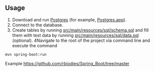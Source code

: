 ## Usage
1. Download and run [Postgres](https://www.postgresql.org/download/) (for example, [Postgres.app](https://postgresapp.com/downloads.html)).
2. Connect to the database.
3. Create tables by running [src/main/resources/sql/schema.sql](https://github.com/rbiodies/finopolis/blob/master/src/main/resources/sql/schema.sql) and fill them with test data by running [src/main/resources/sql/data.sql](https://github.com/rbiodies/finopolis/blob/master/src/main/resources/sql/data.sql) (optional).
4Navigate to the root of the project via command line and execute the command
```
mvn spring-boot:run
```

Example https://github.com/rbiodies/Spring_Boot/tree/master